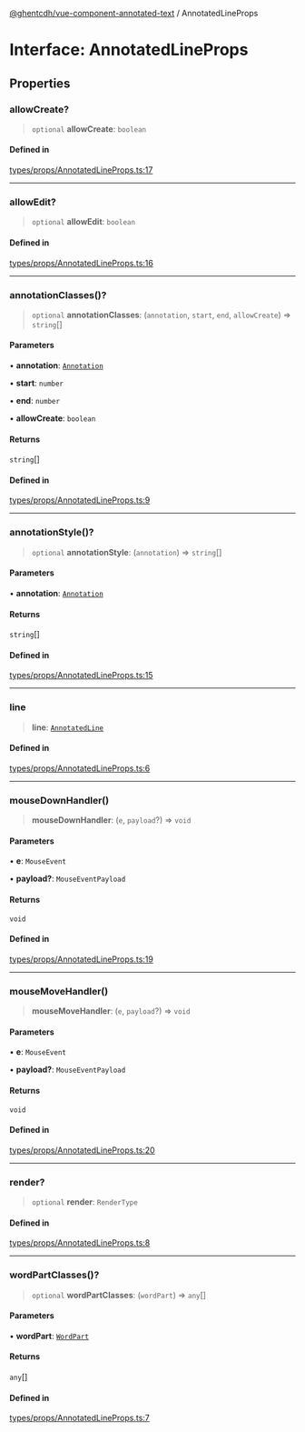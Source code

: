 [@ghentcdh/vue-component-annotated-text](../globals.md) / AnnotatedLineProps

# Interface: AnnotatedLineProps

## Properties

### allowCreate?

> `optional` **allowCreate**: `boolean`

#### Defined in

[types/props/AnnotatedLineProps.ts:17](https://github.com/GhentCDH/vue_component_annotated_text/blob/10ad4fcd6799d0511ba161419ebd7d538a09bcc4/src/types/props/AnnotatedLineProps.ts#L17)

***

### allowEdit?

> `optional` **allowEdit**: `boolean`

#### Defined in

[types/props/AnnotatedLineProps.ts:16](https://github.com/GhentCDH/vue_component_annotated_text/blob/10ad4fcd6799d0511ba161419ebd7d538a09bcc4/src/types/props/AnnotatedLineProps.ts#L16)

***

### annotationClasses()?

> `optional` **annotationClasses**: (`annotation`, `start`, `end`, `allowCreate`) => `string`[]

#### Parameters

• **annotation**: [`Annotation`](Annotation.md)

• **start**: `number`

• **end**: `number`

• **allowCreate**: `boolean`

#### Returns

`string`[]

#### Defined in

[types/props/AnnotatedLineProps.ts:9](https://github.com/GhentCDH/vue_component_annotated_text/blob/10ad4fcd6799d0511ba161419ebd7d538a09bcc4/src/types/props/AnnotatedLineProps.ts#L9)

***

### annotationStyle()?

> `optional` **annotationStyle**: (`annotation`) => `string`[]

#### Parameters

• **annotation**: [`Annotation`](Annotation.md)

#### Returns

`string`[]

#### Defined in

[types/props/AnnotatedLineProps.ts:15](https://github.com/GhentCDH/vue_component_annotated_text/blob/10ad4fcd6799d0511ba161419ebd7d538a09bcc4/src/types/props/AnnotatedLineProps.ts#L15)

***

### line

> **line**: [`AnnotatedLine`](AnnotatedLine.md)

#### Defined in

[types/props/AnnotatedLineProps.ts:6](https://github.com/GhentCDH/vue_component_annotated_text/blob/10ad4fcd6799d0511ba161419ebd7d538a09bcc4/src/types/props/AnnotatedLineProps.ts#L6)

***

### mouseDownHandler()

> **mouseDownHandler**: (`e`, `payload`?) => `void`

#### Parameters

• **e**: `MouseEvent`

• **payload?**: `MouseEventPayload`

#### Returns

`void`

#### Defined in

[types/props/AnnotatedLineProps.ts:19](https://github.com/GhentCDH/vue_component_annotated_text/blob/10ad4fcd6799d0511ba161419ebd7d538a09bcc4/src/types/props/AnnotatedLineProps.ts#L19)

***

### mouseMoveHandler()

> **mouseMoveHandler**: (`e`, `payload`?) => `void`

#### Parameters

• **e**: `MouseEvent`

• **payload?**: `MouseEventPayload`

#### Returns

`void`

#### Defined in

[types/props/AnnotatedLineProps.ts:20](https://github.com/GhentCDH/vue_component_annotated_text/blob/10ad4fcd6799d0511ba161419ebd7d538a09bcc4/src/types/props/AnnotatedLineProps.ts#L20)

***

### render?

> `optional` **render**: `RenderType`

#### Defined in

[types/props/AnnotatedLineProps.ts:8](https://github.com/GhentCDH/vue_component_annotated_text/blob/10ad4fcd6799d0511ba161419ebd7d538a09bcc4/src/types/props/AnnotatedLineProps.ts#L8)

***

### wordPartClasses()?

> `optional` **wordPartClasses**: (`wordPart`) => `any`[]

#### Parameters

• **wordPart**: [`WordPart`](WordPart.md)

#### Returns

`any`[]

#### Defined in

[types/props/AnnotatedLineProps.ts:7](https://github.com/GhentCDH/vue_component_annotated_text/blob/10ad4fcd6799d0511ba161419ebd7d538a09bcc4/src/types/props/AnnotatedLineProps.ts#L7)
